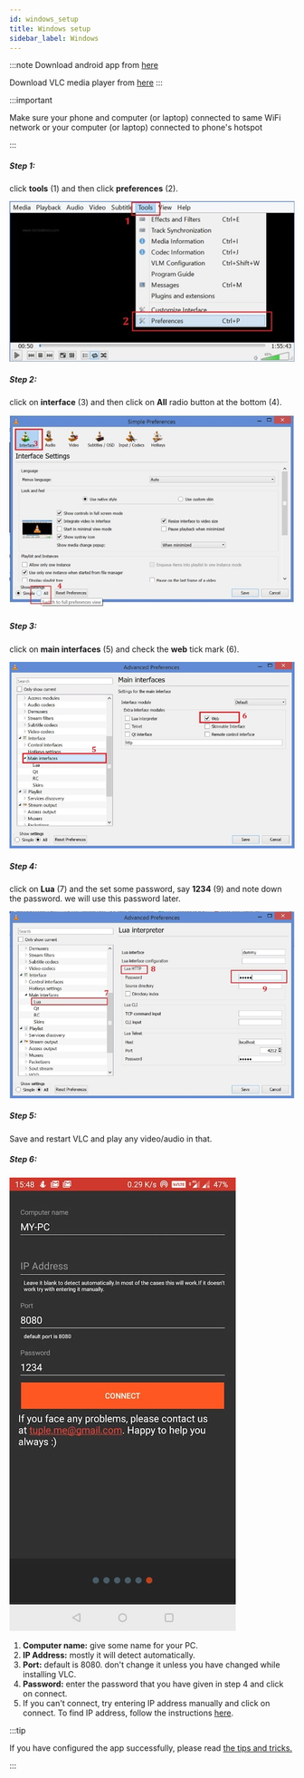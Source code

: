 ```yaml
---
id: windows_setup
title: Windows setup
sidebar_label: Windows
---
```

:::note
Download android app from  <a href="https://play.google.com/store/apps/details?id=tuple.me.vlcremote&hl=en_IN" target="_blank">here</a>

Download VLC media player from <a href="https://www.videolan.org/vlc/download-windows.html" target="_blank">here</a>
:::


:::important

Make sure your phone and computer (or laptop) connected to same WiFi network or your computer (or laptop) connected to phone's hotspot

:::

##### Step 1:
click __tools__ (1) and then click __preferences__ (2).

![first step](/static/img/tutorial/one.jpg)

##### Step 2:
click on __interface__ (3) and then click on __All__ radio button at the bottom (4).

![second step](/static/img/tutorial/two.jpg)

##### Step 3:

click on __main interfaces__ (5) and check the __web__ tick mark (6).

![second step](/static/img/tutorial/three.jpg)

##### Step 4:

click on __Lua__ (7) and the set some password, say __1234__ (9) and note down the password. we will use this password later.

![second step](/static/img/tutorial/four.jpg)


##### Step 5:

Save and restart VLC and play any video/audio in that.

##### Step 6:

![second step](/static/img/tutorial/add_new_player.jpeg)

1. __Computer name:__ give some name for your PC.
2. __IP Address:__ mostly it will detect automatically.
3. __Port:__ default is 8080. don't change it unless you have changed while installing VLC.
4. __Password:__ enter the password that you have given in step 4 and click on connect.
5. If you can't connect, try entering IP address manually and click on connect. To find IP address, follow the instructions [here](find_ip_address.md#windows).

:::tip

If you have configured the app successfully, please read [the tips and tricks.](tips_and_tricks_menus.md)

:::